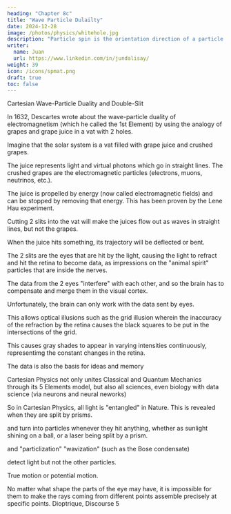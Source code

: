 ```yaml
---
heading: "Chapter 8c"
title: "Wave Particle Dulailty"
date: 2024-12-28
image: /photos/physics/whitehole.jpg
description: "Particle spin is the orientation direction of a particle."
writer:
  name: Juan
  url: https://www.linkedin.com/in/jundalisay/
weight: 39
icon: /icons/spmat.png
draft: true
toc: false
---
```



Cartesian Wave-Particle Duality and Double-Slit

In 1632, Descartes wrote about the wave-particle duality of electromagnetism (which he called the 1st Element) by using the analogy of grapes and grape juice in a vat with 2 holes.

Imagine that the solar system is a vat filled with grape juice and crushed grapes. 

The juice represents light and virtual photons which go in straight lines. The crushed grapes are the electromagnetic particles (electrons, muons, neutrinos, etc.).

The juice is propelled by energy (now called electromagnetic fields) and can be stopped by removing that energy. This has been proven by the Lene Hau experiment. 

Cutting 2 slits into the vat will make the juices flow out as waves in straight lines, but not the grapes. 

When the juice hits something, its trajectory will be deflected or bent.

The 2 slits are the eyes that are hit by the light, causing the light to refract and hit the retina to become data, as impressions on the "animal spirit" particles that are inside the nerves.  

The data from the 2 eyes "interfere" with each other, and so the brain has to compensate and merge them in the visual cortex.

Unfortunately, the brain can only work with the data sent by eyes. 

This allows optical illusions such as the grid illusion wherein the inaccuracy of the refraction by the retina causes the black squares to be put in the intersections of the grid. 

This causes gray shades to appear in varying intensities continuously, representimg the constant changes in the retina.

The data is also the basis for ideas and memory 

Cartesian Physics not only unites Classical and Quantum Mechanics through its 5 Elements model, but also all sciences, even biology with data science (via neurons and neural neworks)

So in Cartesian Physics, all light is "entangled" in Nature. This is revealed when they are split by prisms. 

and turn into particles whenever they hit anything, whether as sunlight shining on a ball, or a laser being split by a prism. 

and "particlization" "wavization" (such as the Bose condensate)

  detect light but not the other particles. 

True motion or potential motion. 

No matter what shape the parts of the eye may have, it is impossible for them to make the rays coming from different points assemble precisely at specific points. Dioptrique, Discourse 5